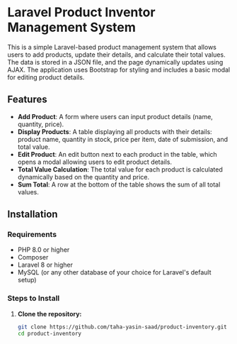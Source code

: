 # Laravel Product Inventor Management System

This is a simple Laravel-based product management system that allows users to add products, update their details, and calculate their total values. The data is stored in a JSON file, and the page dynamically updates using AJAX. The application uses Bootstrap for styling and includes a basic modal for editing product details.

## Features

- **Add Product**: A form where users can input product details (name, quantity, price).
- **Display Products**: A table displaying all products with their details: product name, quantity in stock, price per item, date of submission, and total value.
- **Edit Product**: An edit button next to each product in the table, which opens a modal allowing users to edit product details.
- **Total Value Calculation**: The total value for each product is calculated dynamically based on the quantity and price.
- **Sum Total**: A row at the bottom of the table shows the sum of all total values.

## Installation

### Requirements

- PHP 8.0 or higher
- Composer
- Laravel 8 or higher
- MySQL (or any other database of your choice for Laravel's default setup)

### Steps to Install

1. **Clone the repository:**

   ```bash
   git clone https://github.com/taha-yasin-saad/product-inventory.git
   cd product-inventory
